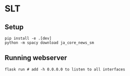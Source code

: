 # SLT

## Setup

```
pip install -e .[dev]
python -m spacy download ja_core_news_sm
```

## Running webserver

```
flask run # add -h 0.0.0.0 to listen to all interfaces
```
